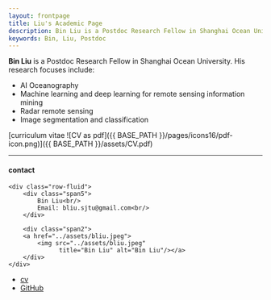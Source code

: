 ```yaml
---
layout: frontpage
title: Liu's Academic Page 
description: Bin Liu is a Postdoc Research Fellow in Shanghai Ocean University. 
keywords: Bin, Liu, Postdoc
---
```


**Bin Liu** is a Postdoc Research Fellow in Shanghai Ocean University. His research focuses include:
- AI Oceanography
- Machine learning and deep learning for remote sensing information mining
- Radar remote sensing 
- Image segmentation and classification

[curriculum vitae ![CV as pdf]({{ BASE_PATH }}/pages/icons16/pdf-icon.png)]({{ BASE_PATH }}/assets/CV.pdf)<br/>


---


<div class="container">
<h4><a name="contact"></a>contact</h4>

    <div class="row-fluid">
        <div class="span5">
            Bin Liu<br/>
            Email: bliu.sjtu@gmail.com<br/>
        </div>

        <div class="span2">
        <a href="../assets/bliu.jpeg">
            <img src="../assets/bliu.jpeg"
                  title="Bin Liu" alt="Bin Liu"/></a>
        </div>
    </div>
</div>

<div class="navbar">
  <div class="navbar-inner">
      <ul class="nav">
          <li><a href="{{ BASE_PATH }}/assets/CV.pdf">cv</a></li>
          <li><a href="https://github.com/bliuSHOU">GitHub</a></li>
      </ul>
  </div>
</div>

<!--
    <li><a href="https://twitter.com/dog_feelings">Twitter (@dog_feelings)</a></li>
-->
